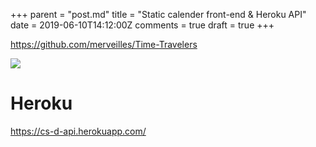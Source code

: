 +++
parent = "post.md"
title = "Static calender front-end & Heroku API"
date = 2019-06-10T14:12:00Z
comments = true
draft = true
+++

https://github.com/merveilles/Time-Travelers

![](https://ftp.cass.si/zQDO5kTO5k.png)

# Heroku

https://cs-d-api.herokuapp.com/

